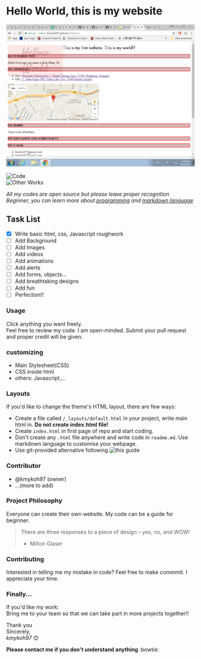 # Hello World, this is my website  

![Image of MyKoh Page](img/SiteExample.png)  

![Code](https://kmykoh97.github.io/MyKoh/)  
![Other Works](https://github.com/kmykoh97)  

*All my codes are open source but please leave proper recognition*  
*Beginner, you can learn more about [programming](https://www.codecademy.com) and [markdown language](https://guides.github.com/features/mastering-markdown/)*  

## Task List
- [x] Write basic html, css, Javascript roughwork
- [ ] Add Background
- [ ] Add Images
- [ ] Add videos
- [ ] Add animations
- [ ] Add alerts
- [ ] Add forms, objects...
- [ ] Add breathtaking designs
- [ ] Add fun
- [ ] Perfection!!

### Usage
Click anything you want freely.  
Feel free to review my code. I am open-minded. Submit your pull request and proper credit will be given.  

### customizing
* Main Stylesheet(CSS)
* CSS inside html
* others: Javascript,...

### Layouts
If you'd like to change the theme's HTML layout, there are few ways:
* Create a file called `/_layouts/default.html` in your project, write main html in. **Do not create index.html file!**
* Create `index.html` in first page of repo and start coding.
* Don't create any `.html` file anywhere and write code in `readme.md`. Use markdown language to customise your webpage.
* Use git-provided alternative following ![this guide](https://pages.github.com/)

### Contributor
* @kmykoh97 (owner)
* ...(more to add)

### Project Philosophy
Everyone can create their own website. My code can be a guide for beginner.  
> There are three responses to a piece of design – yes, no, and WOW!
> - Milton Glaser

### Contributing
Interested in telling me my mistake in code? Feel free to make commmit. I appreciate your time.  

### Finally...
If you'd like my work:  
Bring me to your team so that we can take part in more projects together!!  

Thank you  
Sincerely,  
*kmykoh97* :blush:  

**Please contact me if you don't understand anything** :bowtie:
